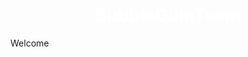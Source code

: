 <html>
 <head>
  <meta charset="utf-8">
  <style>
body {
  background-image: url('carbon (10).png');
  background-repeat: no-repeat;
  background-attachment: fixed;
  background-size: 90% 90%;
}
</style>
 </head>
 <body>
  <h1 style="color:#ffffff;text-align:center;">BubbleGumTeam</h1>
  <p>Welcome</p>
 </body>
</html>
